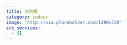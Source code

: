 ```yaml
---
title: 木地板
category: indoor
image: 'http://via.placeholder.com/1290x720'
sub_services:
  - {}
---
```



